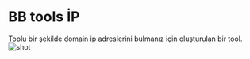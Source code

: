 # BB tools İP
Toplu bir şekilde domain ip adreslerini bulmanız için oluşturulan bir tool.
![shot]([http://url/to/img.png](https://prnt.sc/UnhEVXLhA7px))

